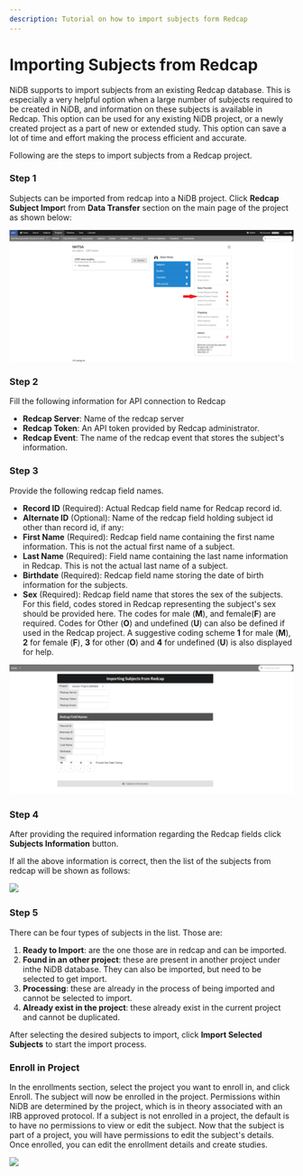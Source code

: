 ```yaml
---
description: Tutorial on how to import subjects form Redcap
---
```


# Importing Subjects from Redcap

NiDB supports to import subjects from an existing Redcap database. This is especially a very helpful option when a large number of subjects required to be created in NiDB, and information on these subjects is available in Redcap. This option can be used for any existing NiDB project, or a newly created project as a part of new or extended study. This option can save a lot of time and effort making the process efficient and accurate.&#x20;

Following are the steps to import subjects from a Redcap project.

### Step 1

Subjects can be imported from redcap into a NiDB project. Click **Redcap Subject Impor**t from **Data Transfer** section on the main page of the project as shown below:

![](<../../.gitbook/assets/image (4) (1).png>)

### Step 2

Fill the following  information for API connection to Redcap

* **Redcap Server**: Name of the redcap server&#x20;
* **Redcap Token**: An API token provided by Redcap administrator.
* **Redcap Event**: The name of the redcap event that stores the subject's information.

### Step 3&#x20;

Provide the following redcap field names.

* **Record ID** (Required): Actual Redcap field name for Redcap record id.
* **Alternate ID** (Optional): Name of the redcap field holding subject id other than record id, if any:
* **First Name** (Required): Redcap field name containing the first name information. This is not the actual first name of a subject.
* **Last Name** (Required):  Field name containing the last name information in Redcap. This is not the actual last name of a subject.
* **Birthdate** (Required): Redcap field name storing the date of birth information for the subjects.
* **Sex** (Required): Redcap field name that stores the sex of the subjects. For this field, codes stored in Redcap representing the subject's sex should be provided here. The codes for male (**M**), and female(**F**) are required. Codes for Other (**O**) and undefined (**U**) can also be defined if used in the Redcap project. A suggestive coding scheme **1** for male (**M**), **2** for female (**F**), **3** for other (**O**) and **4** for undefined (**U**) is also displayed for help.&#x20;

![](<../../.gitbook/assets/image (3) (4).png>)

### Step 4

After providing the required information regarding the Redcap fields click **Subjects Information** button.

If all the above information is correct, then the list of the subjects from redcap will be shown as follows:

![](https://user-images.githubusercontent.com/24811295/162768620-232c7466-7876-4f95-aad3-eb79dcd9b3ec.png)

### Step 5

There can be four types of subjects in the list. Those are:

1. **Ready to Import**: are the one those are in redcap and can be imported.
2. **Found in an other project**: these are present in another project under inthe NiDB database. They can also be imported, but need to be selected to get import.
3. **Processing**: these are already in the process of being imported and cannot be selected to import.
4. **Already exist in the project**: these already exist in the current project and cannot be duplicated.

After selecting the desired subjects to import, click **Import Selected Subjects** to start the import process.

### Enroll in Project

In the enrollments section, select the project you want to enroll in, and click Enroll. The subject will now be enrolled in the project. Permissions within NiDB are determined by the project, which is in theory associated with an IRB approved protocol. If a subject is not enrolled in a project, the default is to have no permissions to view or edit the subject. Now that the subject is part of a project, you will have permissions to edit the subject's details. Once enrolled, you can edit the enrollment details and create studies.

![](https://user-images.githubusercontent.com/8302215/144307819-ad893e5b-e68d-4f10-a184-a3e37947f7c3.png)

